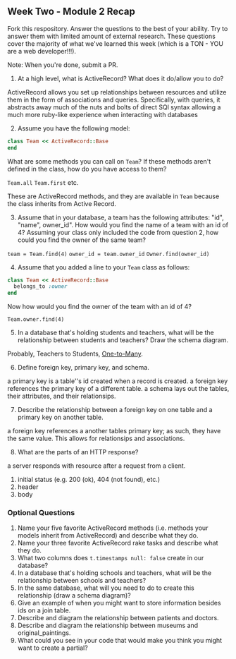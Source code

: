 ## Week Two - Module 2 Recap

Fork this respository. Answer the questions to the best of your ability. Try to answer them with limited amount of external research. These questions cover the majority of what we've learned this week (which is a TON - YOU are a web developer!!!).

Note: When you're done, submit a PR.

1. At a high level, what is ActiveRecord? What does it do/allow you to do?

 ActiveRecord allows you set up relationships between resources and
 utilize them in the form of associations and queries. Specifically, with
 queries, it abstracts away much of the nuts and bolts of direct SQl syntax
 allowing a much more ruby-like experience when interacting with databases

2. Assume you have the following model:

```ruby
class Team << ActiveRecord::Base
end
```

What are some methods you can call on `Team`? If these methods aren't defined in the class, how do you have access to them?

`Team.all`
`Team.first`
etc.

These are ActiveRecord methods, and they are available in `Team` because the
class inherits from Active Record.


3. Assume that in your database, a team has the following attributes: "id", "name", owner_id". How would you find the name of a team with an id of 4? Assuming your class only included the code from question 2, how could you find the owner of the same team?

`team = Team.find(4)`
`owner_id = team.owner_id`
`Owner.find(owner_id)`

4. Assume that you added a line to your `Team` class as follows:

```ruby
class Team << ActiveRecord::Base
  belongs_to :owner
end
```

Now how would you find the owner of the team with an id of 4?

`Team.owner.find(4)`

5. In a database that's holding students and teachers, what will be the relationship between students and teachers? Draw the schema diagram.

Probably, Teachers to Students, [One-to-Many](http://ondras.zarovi.cz/sql/demo/?keyword=teachers-students-dphilla).


6. Define foreign key, primary key, and schema.

a primary key is a table''s id created when a record is created.
a foreign key references the primary key of a different table.
a schema lays out the tables, their attributes, and their relationsips.

7. Describe the relationship between a foreign key on one table and a primary key on another table.

a foreign key references a another tables primary key; as such, they have
the same value. This allows for relationsips and associations.

8. What are the parts of an HTTP response?

a server responds with resource after a request from a client.
1. initial status (e.g.  200 (ok), 404 (not found), etc.)
2. header
3. body


### Optional Questions

1. Name your five favorite ActiveRecord methods (i.e. methods your models inherit from ActiveRecord) and describe what they do.
2. Name your three favorite ActiveRecord rake tasks and describe what they do.
3. What two columns does `t.timestamps null: false` create in our database?
4. In a database that's holding schools and teachers, what will be the relationship between schools and teachers?
5. In the same database, what will you need to do to create this relationship (draw a schema diagram)?
6. Give an example of when you might want to store information besides ids on a join table.
7. Describe and diagram the relationship between patients and doctors.
8. Describe and diagram the relationship between museums and original_paintings.
9. What could you see in your code that would make you think you might want to create a partial?

